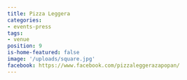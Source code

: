 ```yaml
---
title: Pizza Leggera
categories:
- events-press
tags:
- venue
position: 9
is-home-featured: false
image: '/uploads/square.jpg'
facebook: https://www.facebook.com/pizzaleggerazapopan/
---
```

